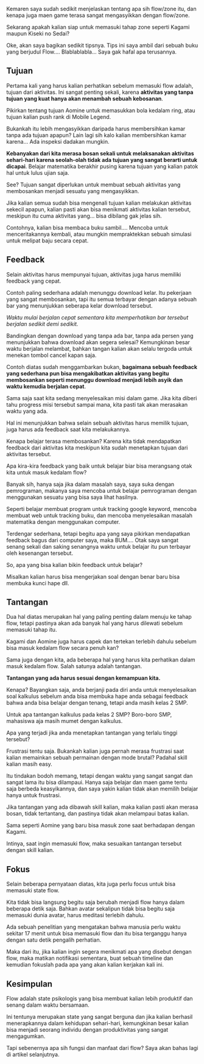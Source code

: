 Kemaren saya sudah sedikit menjelaskan tentang apa sih flow/zone itu, dan kenapa juga maen game terasa sangat mengasyikkan dengan flow/zone.

Sekarang apakah kalian siap untuk memasuki tahap zone seperti Kagami maupun Kiseki no Sedai?

Oke, akan saya bagikan sedikit tipsnya. Tips ini saya ambil dari sebuah buku yang berjudul Flow…. Blablablabla… Saya gak hafal apa terusannya.

## Tujuan

Pertama kali yang harus kalian perhatikan sebelum memasuki flow adalah, tujuan dari aktivitas. Ini sangat penting sekali, karena **aktivitas yang tanpa tujuan yang kuat hanya akan menambah sebuah kebosanan**.

Pikirkan tentang tujuan Aomine untuk memasukkan bola kedalam ring, atau tujuan kalian push rank di Mobile Legend.

Bukankah itu lebih mengasyikkan daripada harus membersihkan kamar tanpa ada tujuan apapun? Lain lagi sih kalo kalian membersihkan kamar karena… Ada inspeksi dadakan mungkin.

**Kebanyakan dari kita merasa bosan sekali untuk melaksanakan aktivitas sehari-hari karena seolah-olah tidak ada tujuan yang sangat berarti untuk dicapai**. Belajar matematika berakhir pusing karena tujuan yang kalian patok hal untuk lulus ujian saja.

See? Tujuan sangat diperlukan untuk membuat sebuah aktivitas yang membosankan menjadi sesuatu yang mengasyikkan.

Jika kalian semua sudah bisa mengenali tujuan kalian melakukan aktivitas sekecil apapun, kalian pasti akan bisa menikmati aktivitas kalian tersebut, meskipun itu cuma aktivitas yang… bisa dibilang gak jelas sih.

Contohnya, kalian bisa membaca buku sambil…. Mencoba untuk menceritakannya kembali, atau mungkin mempraktekkan sebuah simulasi untuk melipat baju secara cepat.

## Feedback

Selain aktivitas harus mempunyai tujuan, aktivitas juga harus memiliki feedback yang cepat.

Contoh paling sederhana adalah menunggu download kelar. Itu pekerjaan yang sangat membosankan, tapi itu semua terbayar dengan adanya sebuah bar yang menunjukkan seberapa kelar download tersebut.

*Waktu mulai berjalan cepat sementara kita memperhatikan bar tersebut berjalan sedikit demi sedikit.*

Bandingkan dengan download yang tanpa ada bar, tanpa ada persen yang menunjukkan bahwa download akan segera selesai? Kemungkinan besar waktu berjalan melambat, bahkan tangan kalian akan selalu tergoda untuk menekan tombol cancel kapan saja.

Contoh diatas sudah menggambarkan bukan, **bagaimana sebuah feedback yang sederhana pun bisa mengakibatkan aktivitas yang begitu membosankan seperti menunggu download menjadi lebih asyik dan waktu kemudia berjalan cepat**.

Sama saja saat kita sedang menyelesaikan misi dalam game. Jika kita diberi tahu progress misi tersebut sampai mana, kita pasti tak akan merasakan waktu yang ada.

Hal ini menunjukkan bahwa selain sebuah aktivitas harus memilik tujuan, juga harus ada feedback saat kita melakukannya.

Kenapa belajar terasa membosankan? Karena kita tidak mendapatkan feedback dari aktivitas kita meskipun kita sudah menetapkan tujuan dari aktivitas tersebut.

Apa kira-kira feedback yang baik untuk belajar biar bisa merangsang otak kita untuk masuk kedalam flow?

Banyak sih, hanya saja jika dalam masalah saya, saya suka dengan pemrograman, makanya saya mencoba untuk belajar pemrograman dengan menggunakan sesuatu yang bisa saya lihat hasilnya.

Seperti belajar membuat program untuk tracking google keyword, mencoba membuat web untuk tracking buku, dan mencoba menyelesaikan masalah matematika dengan menggunakan computer.

Terdengar sederhana, tetapi begitu apa yang saya pikirkan mendapatkan feedback bagus dari computer saya, maka BUM…. Otak saya sangat senang sekali dan saking senangnya waktu untuk belajar itu pun terbayar oleh kesenangan tersebut.

So, apa yang bisa kalian bikin feedback untuk belajar?

Misalkan kalian harus bisa mengerjakan soal dengan benar baru bisa membuka kunci hape dll.

## Tantangan

Dua hal diatas merupakan hal yang paling penting dalam menuju ke tahap flow, tetapi pastinya akan ada banyak hal yang harus dilewati sebelum memasuki tahap itu.

Kagami dan Aomine juga harus capek dan tertekan terlebih dahulu sebelum bisa masuk kedalam flow secara penuh kan?

Sama juga dengan kita, ada beberapa hal yang harus kita perhatikan dalam masuk kedalam flow. Salah satunya adalah tantangan.

**Tantangan yang ada harus sesuai dengan kemampuan kita.**

Kenapa? Bayangkan saja, anda berjanji pada diri anda untuk menyelesaikan soal kalkulus sebelum anda bisa membuka hape anda sebagai feedback bahwa anda bisa belajar dengan tenang, tetapi anda masih kelas 2 SMP.

Untuk apa tantangan kalkulus pada kelas 2 SMP? Boro-boro SMP, mahasiswa aja masih mumet dengan kalkulus.

Apa yang terjadi jika anda menetapkan tantangan yang terlalu tinggi tersebut?

Frustrasi tentu saja. Bukankah kalian juga pernah merasa frustrasi saat kalian memainkan sebuah permainan dengan mode brutal? Padahal skill kalian masih easy.

Itu tindakan bodoh memang, tetapi dengan waktu yang sangat sangat dan sangat lama itu bisa dilampaui. Hanya saja belajar dan maen game tentu saja berbeda keasyikannya, dan saya yakin kalian tidak akan memilih belajar hanya untuk frustrasi.

Jika tantangan yang ada dibawah skill kalian, maka kalian pasti akan merasa bosan, tidak tertantang, dan pastinya tidak akan melampaui batas kalian.

Sama seperti Aomine yang baru bisa masuk zone saat berhadapan dengan Kagami.

Intinya, saat ingin memasuki flow, maka sesuaikan tantangan tersebut dengan skill kalian.

## Fokus

Selain beberapa pernyataan diatas, kita juga perlu focus untuk bisa memasuki state flow.

Kita tidak bisa langsung begitu saja berubah menjadi flow hanya dalam beberapa detik saja. Bahkan avatar sekalipun tidak bisa begitu saja memasuki dunia avatar, harus meditasi terlebih dahulu.

Ada sebuah penelitian yang mengatakan bahwa manusia perlu waktu sekitar 17 menit untuk bisa memasuki flow dan itu bisa terganggu hanya dengan satu detik pengalih perhatian.

Maka dari itu, jika kalian ingin segera menikmati apa yang disebut dengan flow, maka matikan notifikasi sementara, buat sebuah timeline dan kemudian fokuslah pada apa yang akan kalian kerjakan kali ini.

## Kesimpulan

Flow adalah state psikologis yang bisa membuat kalian lebih produktif dan senang dalam waktu bersamaan.

Ini tentunya merupakan state yang sangat berguna dan jika kalian berhasil menerapkannya dalam kehidupan sehari-hari, kemungkinan besar kalian bisa menjadi seorang individu dengan produktivitas yang sangat mengagumkan.

Tapi sebenernya apa sih fungsi dan manfaat dari flow? Saya akan bahas lagi di artikel selanjutnya.